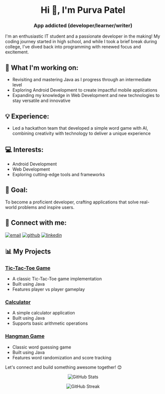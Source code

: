 <h1 align="center">Hi 👋, I'm Purva Patel</h1>
<h3 align="center">App addicted (developer/learner/writer)</h3>

I'm an enthusiastic IT student and a passionate developer in the making! My coding journey started in high school, and while I took a brief break during college, I've dived back into programming with renewed focus and excitement.

## 🌱 What I'm working on:

- Revisiting and mastering Java as I progress through an intermediate level
- Exploring Android Development to create impactful mobile applications
- Expanding my knowledge in Web Development and new technologies to stay versatile and innovative

## 💡 Experience:

- Led a hackathon team that developed a simple word game with AI, combining creativity with technology to deliver a unique experience

## 💻 Interests:

- Android Development
- Web Development
- Exploring cutting-edge tools and frameworks

## 🚀 Goal:

To become a proficient developer, crafting applications that solve real-world problems and inspire users.

## 🔗 Connect with me:

<p align="left">
<a href="mailto:purv260@gmail.com" target="blank"><img align="center" src="https://img.shields.io/badge/Gmail-D14836?style=for-the-badge&logo=gmail&logoColor=white" alt="email" /></a>
<a href="https://github.com/purvapatel7" target="blank"><img align="center" src="https://img.shields.io/badge/GitHub-100000?style=for-the-badge&logo=github&logoColor=white" alt="github" /></a>
<a href="https://www.linkedin.com/in/purva-patel-1b660628b" target="blank"><img align="center" src="https://img.shields.io/badge/LinkedIn-0077B5?style=for-the-badge&logo=linkedin&logoColor=white" alt="linkedin" /></a>
</p>

## 📊 My Projects

### [Tic-Tac-Toe Game](https://github.com/purvapatel7/tic-tac-toe-game)

- A classic Tic-Tac-Toe game implementation
- Built using Java
- Features player vs player gameplay

### [Calculator](https://github.com/purvapatel7/calculator)

- A simple calculator application
- Built using Java
- Supports basic arithmetic operations

### [Hangman Game](https://github.com/purvapatel7/hangman-game)

- Classic word guessing game
- Built using Java
- Features word randomization and score tracking

Let's connect and build something awesome together! 😊

<!-- GitHub Stats -->
<p align="center">
  <img src="https://github-readme-stats.vercel.app/api?username=purvapatel7&show_icons=true&theme=radical" alt="GitHub Stats" />
</p>

<p align="center">
  <img src="https://github-readme-streak-stats.herokuapp.com/?user=purvapatel7&theme=radical" alt="GitHub Streak" />
</p>
